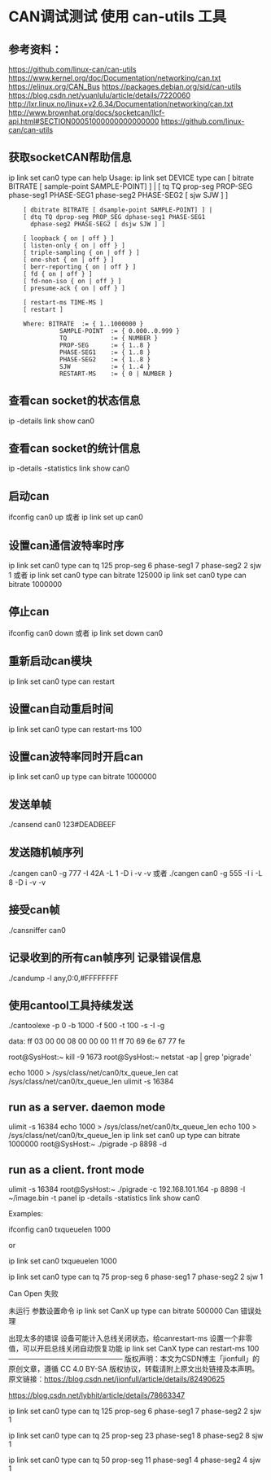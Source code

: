 # CAN调试测试 使用 can-utils 工具

## 参考资料： 
https://github.com/linux-can/can-utils
https://www.kernel.org/doc/Documentation/networking/can.txt
https://elinux.org/CAN_Bus
https://packages.debian.org/sid/can-utils
https://blog.csdn.net/yuanlulu/article/details/7220060
http://lxr.linux.no/linux+v2.6.34/Documentation/networking/can.txt
http://www.brownhat.org/docs/socketcan/llcf-api.html#SECTION00051000000000000000
https://github.com/linux-can/can-utils

## 获取socketCAN帮助信息
ip link set can0 type can help
Usage: ip link set DEVICE type can
        [ bitrate BITRATE [ sample-point SAMPLE-POINT] ] | 
        [ tq TQ prop-seg PROP-SEG phase-seg1 PHASE-SEG1
          phase-seg2 PHASE-SEG2 [ sjw SJW ] ]

        [ dbitrate BITRATE [ dsample-point SAMPLE-POINT] ] | 
        [ dtq TQ dprop-seg PROP_SEG dphase-seg1 PHASE-SEG1
          dphase-seg2 PHASE-SEG2 [ dsjw SJW ] ]

        [ loopback { on | off } ]
        [ listen-only { on | off } ]
        [ triple-sampling { on | off } ]
        [ one-shot { on | off } ]
        [ berr-reporting { on | off } ]
        [ fd { on | off } ]
        [ fd-non-iso { on | off } ]
        [ presume-ack { on | off } ]

        [ restart-ms TIME-MS ]
        [ restart ]

        Where: BITRATE  := { 1..1000000 }
                  SAMPLE-POINT  := { 0.000..0.999 }
                  TQ            := { NUMBER }
                  PROP-SEG      := { 1..8 }
                  PHASE-SEG1    := { 1..8 }
                  PHASE-SEG2    := { 1..8 }
                  SJW           := { 1..4 }
                  RESTART-MS    := { 0 | NUMBER }

## 查看can socket的状态信息
ip -details link show can0

## 查看can socket的统计信息
ip -details -statistics link show can0

## 启动can
ifconfig can0 up
或者
ip link set up can0

## 设置can通信波特率时序
ip link set can0 type can tq 125 prop-seg 6 phase-seg1 7 phase-seg2 2 sjw 1 
或者
ip link set can0 type can bitrate 125000
ip link set can0 type can bitrate 1000000

## 停止can
ifconfig can0 down
或者
ip link set down can0

## 重新启动can模块
ip link set can0 type can restart

## 设置can自动重启时间
ip link set can0 type can restart-ms 100

## 设置can波特率同时开启can
ip link set can0 up type can bitrate 1000000

## 发送单帧
./cansend can0 123#DEADBEEF

## 发送随机帧序列
./cangen can0 -g 777 -I 42A -L 1 -D i -v -v
或者
./cangen can0 -g 555 -I i -L 8 -D i -v -v

## 接受can帧
./cansniffer can0

## 记录收到的所有can帧序列 记录错误信息
./candump -l any,0:0,#FFFFFFFF

## 使用cantool工具持续发送
./cantoolexe -p 0 -b 1000 -f 500 -t 100 -s -I -g 



data:
ff 03 00 00 08 00 00 00 11 ff 70 69 6e 67 77 fe


root@SysHost:~ kill -9 1673 
root@SysHost:~ netstat -ap | grep 'pigrade'

echo 1000 > /sys/class/net/can0/tx_queue_len
cat /sys/class/net/can0/tx_queue_len
ulimit -s 16384 

## run as a server.  daemon mode
ulimit -s 16384 
echo 1000 > /sys/class/net/can0/tx_queue_len
echo 100 > /sys/class/net/can0/tx_queue_len
ip link set can0 up type can bitrate 1000000
root@SysHost:~ ./pigrade -p 8898 -d
## run as a client.  front mode
ulimit -s 16384
root@SysHost:~ ./pigrade -c 192.168.101.164 -p 8898 -I ~/image.bin -t panel
ip -details -statistics link show can0


Examples:

ifconfig can0 txqueuelen 1000

or

ip link set can0 txqueuelen 1000

ip link set can0 type can tq 75 prop-seg 6 phase-seg1 7 phase-seg2 2 sjw 1 





Can Open 失败

未运行 参数设置命令
ip link set CanX up type can bitrate 500000
Can 错误处理

出现太多的错误 设备可能计入总线关闭状态，给canrestart-ms 设置一个非零值，可以开启总线关闭自动恢复功能
ip link set CanX type can restart-ms 100
————————————————
版权声明：本文为CSDN博主「jionfull」的原创文章，遵循 CC 4.0 BY-SA 版权协议，转载请附上原文出处链接及本声明。
原文链接：https://blog.csdn.net/jionfull/article/details/82490625



https://blog.csdn.net/lybhit/article/details/78663347

ip link set can0 type can tq 125 prop-seg 6 phase-seg1 7 phase-seg2 2 sjw 1

ip link set can0 type can tq 25 prop-seg 23 phase-seg1 8 phase-seg2 8 sjw 1

ip link set can0 type can tq 50 prop-seg 11 phase-seg1 4 phase-seg2 4 sjw 1